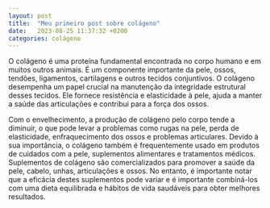 ```yaml
---
layout: post
title:  "Meu primeiro post sobre colágeno"
date:   2023-08-25 11:37:32 +0200
categories: colágeno
---
```

O colágeno é uma proteína fundamental encontrada no corpo humano e em muitos outros animais. 
É um componente importante da pele, ossos, tendões, ligamentos, cartilagens e outros tecidos conjuntivos.
O colágeno desempenha um papel crucial na manutenção da integridade estrutural desses tecidos. 
Ele fornece resistência e elasticidade à pele, ajuda a manter a saúde das articulações e contribui para a 
força dos ossos. 

Com o envelhecimento, a produção de colágeno pelo corpo tende a diminuir, o que pode levar a problemas 
como rugas na pele, perda de elasticidade, enfraquecimento dos ossos e problemas articulares.
Devido à sua importância, o colágeno também é frequentemente usado em produtos de cuidados com a pele, 
suplementos alimentares e tratamentos médicos. Suplementos de colágeno são comercializados para promover a 
saúde da pele, cabelo, unhas, articulações e ossos. No entanto, é importante notar que a eficácia destes 
suplementos pode variar e é importante combiná-los com uma dieta equilibrada e hábitos de vida saudáveis 
para obter melhores resultados.